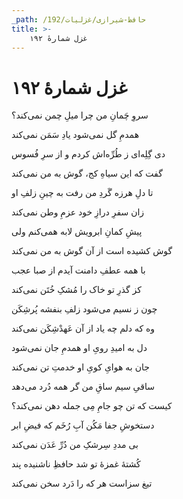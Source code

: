 ```yaml
---
_path: /حافظ-شیرازی/غزلیات/192
title: >-
    غزل شمارهٔ ۱۹۲
---
```

# غزل شمارهٔ ۱۹۲

<div class="b" id="bn1"><div class="m1"><p>سروِ چَمانِ من چرا میلِ چمن نمی‌کند؟</p></div>
<div class="m2"><p>همدمِ گل نمی‌شود یادِ سَمَن نمی‌کند</p></div></div>
<div class="b" id="bn2"><div class="m1"><p>دی گِلِه‌ای ز طُرِّه‌اش کردم و از سرِ فُسوس</p></div>
<div class="m2"><p>گفت که این سیاهِ کج، گوش به من نمی‌کند</p></div></div>
<div class="b" id="bn3"><div class="m1"><p>تا دلِ هرزه گَردِ من رفت به چینِ زلفِ او</p></div>
<div class="m2"><p>زان سفرِ درازِ خود عزمِ وطن نمی‌کند</p></div></div>
<div class="b" id="bn4"><div class="m1"><p>پیشِ کمانِ ابرویش لابه همی‌کنم ولی</p></div>
<div class="m2"><p>گوش کشیده است از آن گوش به من نمی‌کند</p></div></div>
<div class="b" id="bn5"><div class="m1"><p>با همه عطفِ دامنت آیدم از صبا عجب</p></div>
<div class="m2"><p>کز گذرِ تو خاک را مُشکِ خُتَن نمی‌کند</p></div></div>
<div class="b" id="bn6"><div class="m1"><p>چون ز نسیم می‌شود زلفِ بنفشه پُرشِکَن</p></div>
<div class="m2"><p>وه که دلم چه یاد از آن عَهدْشِکَن نمی‌کند</p></div></div>
<div class="b" id="bn7"><div class="m1"><p>دل به امیدِ رویِ او همدمِ جان نمی‌شود</p></div>
<div class="m2"><p>جان به هوایِ کویِ او خدمتِ تن نمی‌کند</p></div></div>
<div class="b" id="bn8"><div class="m1"><p>ساقیِ سیم ساقِ من گر همه دُرد می‌دهد</p></div>
<div class="m2"><p>کیست که تن چو جامِ مِی جمله دهن نمی‌کند؟</p></div></div>
<div class="b" id="bn9"><div class="m1"><p>دستخوشِ جفا مَکُن آبِ رُخَم که فیضِ ابر</p></div>
<div class="m2"><p>بی مددِ سِرشکِ من دُرِّ عَدَن نمی‌کند</p></div></div>
<div class="b" id="bn10"><div class="m1"><p>کُشتهٔ غمزهٔ تو شد حافظِ ناشنیده پند</p></div>
<div class="m2"><p>تیغ سزاست هر که را دَرد سخن نمی‌کند</p></div></div>
